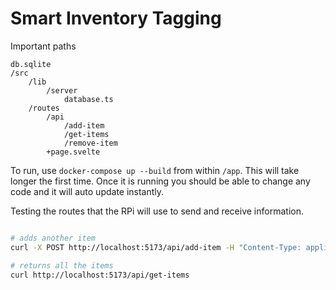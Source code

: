 # Smart Inventory Tagging

Important paths
```
db.sqlite
/src
    /lib
        /server
            database.ts
    /routes
        /api
            /add-item
            /get-items
            /remove-item
        +page.svelte
```

To run, use `docker-compose up --build` from within `/app`. This will take longer the first time. Once it is running you should be able to change any code and it will auto update instantly. 


Testing the routes that the RPi will use to send and receive information. 
```bash

# adds another item
curl -X POST http://localhost:5173/api/add-item -H "Content-Type: application/json" -d '{"value": 42}'

# returns all the items
curl http://localhost:5173/api/get-items
```